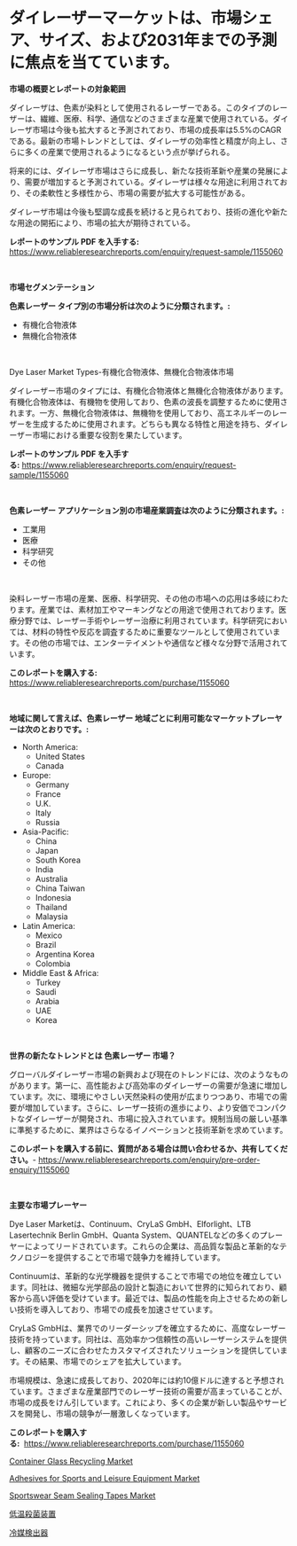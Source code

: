 <p><h1>ダイレーザーマーケットは、市場シェア、サイズ、および2031年までの予測に焦点を当てています。</h1></p><p><strong>市場の概要とレポートの対象範囲</strong></p>
<p><p>ダイレーザは、色素が染料として使用されるレーザーである。このタイプのレーザーは、繊維、医療、科学、通信などのさまざまな産業で使用されている。ダイレーザ市場は今後も拡大すると予測されており、市場の成長率は5.5%のCAGRである。最新の市場トレンドとしては、ダイレーザの効率性と精度が向上し、さらに多くの産業で使用されるようになるという点が挙げられる。</p><p>将来的には、ダイレーザ市場はさらに成長し、新たな技術革新や産業の発展により、需要が増加すると予測されている。ダイレーザは様々な用途に利用されており、その柔軟性と多様性から、市場の需要が拡大する可能性がある。</p><p>ダイレーザ市場は今後も堅調な成長を続けると見られており、技術の進化や新たな用途の開拓により、市場の拡大が期待されている。</p></p>
<p><strong>レポートのサンプル PDF を入手する:</strong> <a href="https://www.reliableresearchreports.com/enquiry/request-sample/1155060">https://www.reliableresearchreports.com/enquiry/request-sample/1155060</a></p>
<p>&nbsp;</p>
<p><strong>市場セグメンテーション</strong></p>
<p><strong>色素レーザー タイプ別の市場分析は次のように分類されます。:</strong></p>
<p><ul><li>有機化合物液体</li><li>無機化合物液体</li></ul></p>
<p>&nbsp;</p>
<p><p>Dye Laser Market Types-有機化合物液体、無機化合物液体市場</p><p>ダイレーザー市場のタイプには、有機化合物液体と無機化合物液体があります。有機化合物液体は、有機物を使用しており、色素の波長を調整するために使用されます。一方、無機化合物液体は、無機物を使用しており、高エネルギーのレーザーを生成するために使用されます。どちらも異なる特性と用途を持ち、ダイレーザー市場における重要な役割を果たしています。</p></p>
<p><strong>レポートのサンプル PDF を入手する:</strong>&nbsp;<a href="https://www.reliableresearchreports.com/enquiry/request-sample/1155060">https://www.reliableresearchreports.com/enquiry/request-sample/1155060</a></p>
<p>&nbsp;</p>
<p><strong> 色素レーザー アプリケーション別の市場産業調査は次のように分類されます。:</strong></p>
<p><ul><li>工業用</li><li>医療</li><li>科学研究</li><li>その他</li></ul></p>
<p>&nbsp;</p>
<p><p>染料レーザー市場の産業、医療、科学研究、その他の市場への応用は多岐にわたります。産業では、素材加工やマーキングなどの用途で使用されております。医療分野では、レーザー手術やレーザー治療に利用されています。科学研究においては、材料の特性や反応を調査するために重要なツールとして使用されています。その他の市場では、エンターテイメントや通信など様々な分野で活用されています。</p></p>
<p><strong>このレポートを購入する:</strong>&nbsp; <a href="https://www.reliableresearchreports.com/purchase/1155060">https://www.reliableresearchreports.com/purchase/1155060</a></p>
<p>&nbsp;</p>
<p><strong>地域に関して言えば、色素レーザー 地域ごとに利用可能なマーケットプレーヤーは次のとおりです。:</strong></p>
<p><ul>
    <li>
        North America:
        <ul>
            <li>United States</li>
            <li>Canada</li>
        </ul>
    </li>
    <li>
        Europe:
        <ul>
            <li>Germany</li>
            <li>France</li>
            <li>U.K.</li>
            <li>Italy</li>
            <li>Russia</li>
        </ul>
    </li>
    <li>
        Asia-Pacific:
        <ul>
            <li>China</li>
            <li>Japan</li>
            <li>South Korea</li>
            <li>India</li>
            <li>Australia</li>
            <li>China Taiwan</li>
            <li>Indonesia</li>
            <li>Thailand</li>
            <li>Malaysia</li>
        </ul>
    </li>
    <li>
        Latin America:
        <ul>
            <li>Mexico</li>
            <li>Brazil</li>
            <li>Argentina Korea</li>
            <li>Colombia</li>
        </ul>
    </li>
    <li>
        Middle East & Africa:
        <ul>
            <li>Turkey</li>
            <li>Saudi</li>
            <li>Arabia</li>
            <li>UAE</li>
            <li>Korea</li>
        </ul>
    </li>
    </ul></p>
<p>&nbsp;</p>
<p><strong>世界の新たなトレンドとは 色素レーザー 市場？</strong></p>
<p><p>グローバルダイレーザー市場の新興および現在のトレンドには、次のようなものがあります。第一に、高性能および高効率のダイレーザーの需要が急速に増加しています。次に、環境にやさしい天然染料の使用が広まりつつあり、市場での需要が増加しています。さらに、レーザー技術の進歩により、より安価でコンパクトなダイレーザーが開発され、市場に投入されています。規制当局の厳しい基準に準拠するために、業界はさらなるイノベーションと技術革新を求めています。</p></p>
<p><strong>このレポートを購入する前に、質問がある場合は問い合わせるか、共有してください。</strong>- <a href="https://www.reliableresearchreports.com/enquiry/pre-order-enquiry/1155060">https://www.reliableresearchreports.com/enquiry/pre-order-enquiry/1155060</a></p>
<p>&nbsp;</p>
<p><strong>主要な市場プレーヤー</strong></p>
<p><p>Dye Laser Marketは、Continuum、CryLaS GmbH、Elforlight、LTB Lasertechnik Berlin GmbH、Quanta System、QUANTELなどの多くのプレーヤーによってリードされています。これらの企業は、高品質な製品と革新的なテクノロジーを提供することで市場で競争力を維持しています。</p><p>Continuumは、革新的な光学機器を提供することで市場での地位を確立しています。同社は、微細な光学部品の設計と製造において世界的に知られており、顧客から高い評価を受けています。最近では、製品の性能を向上させるための新しい技術を導入しており、市場での成長を加速させています。</p><p>CryLaS GmbHは、業界でのリーダーシップを確立するために、高度なレーザー技術を持っています。同社は、高効率かつ信頼性の高いレーザーシステムを提供し、顧客のニーズに合わせたカスタマイズされたソリューションを提供しています。その結果、市場でのシェアを拡大しています。</p><p>市場規模は、急速に成長しており、2020年には約10億ドルに達すると予想されています。さまざまな産業部門でのレーザー技術の需要が高まっていることが、市場の成長をけん引しています。これにより、多くの企業が新しい製品やサービスを開発し、市場の競争が一層激しくなっています。</p></p>
<p><strong>このレポートを購入する:</strong>&nbsp;&nbsp;<a href="https://www.reliableresearchreports.com/purchase/1155060">https://www.reliableresearchreports.com/purchase/1155060</a></p>
<p><p><a href="https://bubble-tree-ea4.notion.site/Container-Glass-Recycling-Market-A-Comprehensive-Report-of-its-Market-Share-Growth-Trends-2024--df9c56efca9d4eecbf99f5f937a5e8db">Container Glass Recycling Market</a></p><p><a href="https://issuu.com/reportprime-2/docs/adhesives-for-sports-and-leisure-equipment-market-">Adhesives for Sports and Leisure Equipment Market</a></p><p><a href="https://issuu.com/reportprime-2/docs/sportswear-seam-sealing-tapes-market-size-2030.ppt">Sportswear Seam Sealing Tapes Market</a></p><p><a href="https://github.com/sghwr779811674/Market-Research-Report-List-1/blob/main/8297624191779.md">低温殺菌装置</a></p><p><a href="https://medium.com/@lelanadden5645/%E5%86%B7%E5%AA%92%E6%A4%9C%E7%9F%A5%E5%99%A8%E5%B8%82%E5%A0%B4-2031%E5%B9%B4%E3%81%BE%E3%81%A7%E3%81%AE%E3%83%88%E3%83%AC%E3%83%B3%E3%83%89-%E4%BA%88%E6%B8%AC-%E7%AB%B6%E4%BA%89%E5%88%86%E6%9E%90-5d354185549c">冷媒検出器</a></p></p>